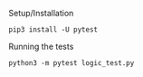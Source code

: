 
Setup/Installation

```
pip3 install -U pytest
```


Running the tests

```
python3 -m pytest logic_test.py
```